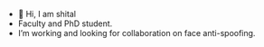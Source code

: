- 👋 Hi, I am shital
- Faculty and PhD student.
- I’m working and looking for collaboration on face anti-spoofing.

<!---
spthakkar/spthakkar is a ✨ special ✨ repository because its `README.md` (this file) appears on your GitHub profile.
You can click the Preview link to take a look at your changes.
--->
